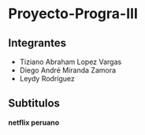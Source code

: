 # Proyecto-Progra-III
## Integrantes
- Tiziano Abraham Lopez Vargas
- Diego André Miranda Zamora
- Leydy Rodríguez

## Subtitulos

**netflix peruano** 
